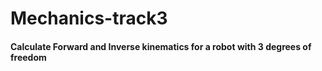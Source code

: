 # Mechanics-track3
#### Calculate Forward and Inverse kinematics for a robot with 3 degrees of freedom
